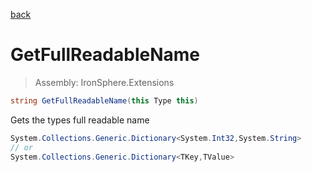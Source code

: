 ﻿

[back](/IronSphere.Extensions/types/TypeExtension)

# GetFullReadableName

> Assembly: IronSphere.Extensions

```csharp
string GetFullReadableName(this Type this)
```

Gets the types full readable name

```csharp
System.Collections.Generic.Dictionary<System.Int32,System.String>
// or
System.Collections.Generic.Dictionary<TKey,TValue>
``` 
